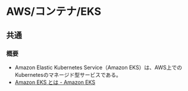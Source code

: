 # AWS/コンテナ/EKS

## 共通

### 概要

- Amazon Elastic Kubernetes Service（Amazon EKS）は、AWS上でのKubernetesのマネージド型サービスである。
- [Amazon EKS とは - Amazon EKS](https://docs.aws.amazon.com/ja_jp/eks/latest/userguide/what-is-eks.html)
